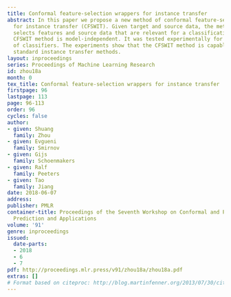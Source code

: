 ```yaml
---
title: Conformal feature-selection wrappers for instance transfer
abstract: In this paper we propose a new method of conformal feature-selection wrappers
  for instance transfer (CFSWIT). Given target and source data, the method optimally
  selects features and source data that are relevant for a classification model. The
  CFSWIT method is model-independent. It was tested experimentally for several types
  of classifiers. The experiments show that the CFSWIT method is capable of outperforming
  standard instance transfer methods.
layout: inproceedings
series: Proceedings of Machine Learning Research
id: zhou18a
month: 0
tex_title: Conformal feature-selection wrappers for instance transfer
firstpage: 96
lastpage: 113
page: 96-113
order: 96
cycles: false
author:
- given: Shuang
  family: Zhou
- given: Evgueni
  family: Smirnov
- given: Gijs
  family: Schoenmakers
- given: Ralf
  family: Peeters
- given: Tao
  family: Jiang
date: 2018-06-07
address: 
publisher: PMLR
container-title: Proceedings of the Seventh Workshop on Conformal and Probabilistic
  Prediction and Applications
volume: '91'
genre: inproceedings
issued:
  date-parts:
  - 2018
  - 6
  - 7
pdf: http://proceedings.mlr.press/v91/zhou18a/zhou18a.pdf
extras: []
# Format based on citeproc: http://blog.martinfenner.org/2013/07/30/citeproc-yaml-for-bibliographies/
---
```

